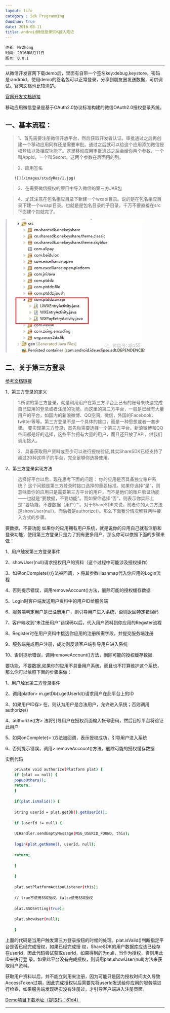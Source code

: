 ```yaml
---
layout: life
category : Sdk Programming
duoshuo: true
date: 2016-08-11
title: android微信登录SDK接入笔记
---
```


	作者: MrZhong
	时间: 2016年8月11日
	版本: 0.0.1

-----------


从微信开发官网下载demo后，里面有自带一个签名key:debug.keystore，密码是:android，使用demo的签名包可以正常登录，分享到朋友圈发送数据，可供调试。官网文档也比较清楚。

 

 [官网开发文档链接](https://open.weixin.qq.com/cgi-bin/showdocument?action=dir_list&t=resource/res_list&verify=1&id=open1419317851&token=&lang=zh_CN)


 移动应用微信登录是基于OAuth2.0协议标准构建的微信OAuth2.0授权登录系统。

## 一、基本流程：

> 1、首先需要注册微信开放平台，然后获取开发者认证。审批通过之后再创建一个移动应用同样还是需要审批。通过之后就可以给这个应用添加微信授权登陆以及相应功能了。这里移动应用审批通过之后会给你两个参数，一个叫AppId，一个叫Secret。这两个参数在后面用的到。

 
> 2、应用签名

 		![](/images/studyRes/1.jpg)

> 3、在需要微信授权的项目中导入微信的第三方JAR包

 
> 4、尤其注意在包名相应目录下新建一个wxapi目录。说的是在包名相应目录下建一个wxapi目录。也就是是包名目录的子目录，千万不要直接在src下面建个包就完了。

 ![](/images/studyRes/2.jpg)
 
## 二、关于第三方登录

 
[参考文档链接](http://wiki.mob.com/%e7%ac%ac%e4%b8%89%e6%96%b9%e7%99%bb%e5%bd%95/)

 
1、第三方登录的定义

> 1.所谓的第三方登录，就是利用用户在第三方平台上已有的账号来快速完成自己应用的登录或者注册的功能。而这里的第三方平台，一般是已经有大量用户的平台，如国内的新浪微博、QQ空间，微信，外国的Facebook、twitter等等。第三方登录不是一个具体的接口，而是一种思想或者一套步骤。
要实现第三方登录，首先你需要选择一个第三方平台。新浪微博和QQ空间都是好的选择，这些平台拥有大量的用户，而且还开放了API，供我们调用接入。

>2、具备获取用户资料或至少可以进行授权验证,其实ShareSDK已经支持了超过20种这样子的平台，完全足够你选择使用。

2、第三方登录实现方法

>选择好平台以后，现在思考下面的问题：
你的应用是否具备独立账户系统？
这个问题是第三方登录时接口选择的重要标准。如果你选择“是”，则意味着你的应用只是需要第三方平台的用户，而不是他们的账户验证功能——也就是“要数据，不要功能”。而如果你选择“否”，则表示你实际上是’“要功能，不要数据（用户）”’。对于ShareSDK来说，前者你的入口方法是showUser(null)，而后者是authorize()。那么下面我分情况解释两种接入方式的步骤。

要数据，不要功能
如果你的应用拥有用户系统，就是说你的应用自己就有注册和登录功能，使用第三方登录只是为了拥有更多用户，那么你可以依照下面的步骤来做：

 1、用户触发第三方登录事件

 2、showUser(null)请求授权用户的资料（这个过程中可能涉及授权操作）

 3、如果onComplete()方法被回调，> 将其参数Hashmap代入你应用的Login流程

 4、否则提示错误，调用removeAccount()方法，删除可能的授权缓存数据

 5、Login时客户端发送用户资料中的用户ID给服务端

 6、服务端判定用户是已注册用户，则引导用户进入系统，否则返回特定错误码

 7、客户端收到“未注册用户”错误码以后，代入用户资料到你应用的Register流程

 8、Register时在用户资料中挑选你应用的注册所需字段，并提交服务端注册

 9、服务端完成用户注册，成功则反馈客户端引导用户进入系统

 10、否则提示错误，调用removeAccount()方法，删除可能的授权缓存数据

要功能，不要数据,如果你的应用不具备用户系统，而且也不打算维护这个系统，那么你可以依照下面的步骤来做：

1、用户触发第三方登录事件

2、调用platfor> m.getDb().getUserId()请求用户在此平台上的ID

3、如果用户ID存> 在，则认为用户是合法用户，允许进入系统；否则调用authorize()

4、authorize()方> 法将引导用户在授权页面输入帐号密码，然后目标平台将验证此用户

5、如果onComplete(> )方法被回调，表示授权成功，引导用户进入系统

6、否则提示错误，调用> removeAccount()方法，删除可能的授权缓存数据
 
实例代码

```sh
	private void authorize(Platform plat) {
	if (plat == null) {
	popupOthers();
	return;
	}

	if(plat.isValid()) {

	String userId = plat.getDb().getUserId();

	if (userId != null) {

	UIHandler.sendEmptyMessage(MSG_USERID_FOUND, this);

	login(plat.getName(), userId, null);

	return;

	}

	}

	plat.setPlatformActionListener(this);

	// true不使用SSO授权，false使用SSO授权

	plat.SSOSetting(true);

	plat.showUser(null);

	}
```
上面的代码是当用户触发第三方登录按钮的时候的处理。plat.isValid()判断指定平台是否已经完成授权，如果已经完成授
权，ShareSDK的用户数据库应该已经存在userId，因此代码尝试获取userId，如果得到的为null，当作为授权，否则用此ID来执行登
录。如果此平台没有完成授权，则调用plat.showUser(null)方法来获取用户资料。

获取用户资料以后，并不能立刻用来注册，因为可能只是因为授权时间太久导致AccessToken过期，因此完成授权以后需要先将userId发送给你应用的服务端进行检查，如果服务端发现确实没有注册过，才引导客户端进入注册页面。

 
[Demo项目下载地址（提取码：61d4）](http://yunpan.cn/c6DkA88RrRMPV )


**************

